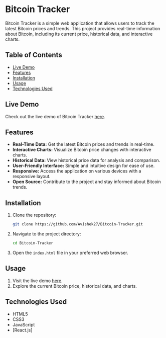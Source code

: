 # Bitcoin Tracker

Bitcoin Tracker is a simple web application that allows users to track the latest Bitcoin prices and trends. This project provides real-time information about Bitcoin, including its current price, historical data, and interactive charts.

## Table of Contents

- [Live Demo](#live-demo)
- [Features](#features)
- [Installation](#installation)
- [Usage](#usage)
- [Technologies Used](#technologies-used)


## Live Demo

Check out the live demo of Bitcoin Tracker [here](https://bitcoin-tracker-689vi6w9x-avis-projects-4044647e.vercel.app/).



## Features

- **Real-Time Data:** Get the latest Bitcoin prices and trends in real-time.
- **Interactive Charts:** Visualize Bitcoin price changes with interactive charts.
- **Historical Data:** View historical price data for analysis and comparison.
- **User-Friendly Interface:** Simple and intuitive design for ease of use.
- **Responsive:** Access the application on various devices with a responsive layout.
- **Open Source:** Contribute to the project and stay informed about Bitcoin trends.

## Installation

1. Clone the repository:

   ```bash
   git clone https://github.com/Avishek27/Bitcoin-Tracker.git
   ```

2. Navigate to the project directory:

   ```bash
   cd Bitcoin-Tracker
   ```

3. Open the `index.html` file in your preferred web browser.

## Usage

1. Visit the live demo [here](https://bitcoin-tracker-689vi6w9x-avis-projects-4044647e.vercel.app/).
2. Explore the current Bitcoin price, historical data, and charts.

## Technologies Used

- HTML5
- CSS3
- JavaScript
- [React.js]
